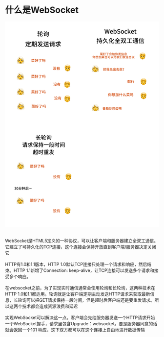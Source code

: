 # 什么是WebSocket

![WebSocket](../Assets/Network/websocket.jpg)

<br>
WebSocket是HTML5定义的一种协议，可以让客户端和服务器建立全双工通信。它建立了可持久化的TCP连接，这个连接会保持开放直到客户端/服务器决定关闭它
<br><br>
HTTP有1.0和1.1版本，HTTP 1.0默认TCP连接只处理一个请求和响应，然后结束。HTTP 1.1新增了Connection: keep-alive，让TCP连接可以发送多个请求和接受多个响应。
<br><br>
在websocket之前，为了实现实时通信通常会使用轮询和长轮询，这两种技术在HTTP 1.0和1.1都适用。轮询就是让客户端定期主动发送HTTP请求来获取最新信息，长轮询可以把GET请求保持一段时间，但是超时后客户端还是要重发请求。所以这两个技术都会造成资源浪费和延迟
<br><br>
实现WebSocket可以解决这一点。客户端会先给服务器发送一个HTTP请求开始一个WebSocket握手，请求里包含Upgrade：websocket。要是服务器同意的话就会返回一个101 响应，这下双方都可以在这个连接上自由地进行数据传输
